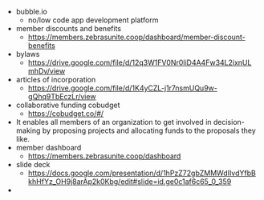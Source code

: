 - bubble.io
	- no/low code app development platform
- member discounts and benefits
	- https://members.zebrasunite.coop/dashboard/member-discount-benefits
- bylaws
	- https://drive.google.com/file/d/12q3W1FV0Nr0liD4A4Fw34L2ixnULmhDv/view
- articles of incorporation
	- https://drive.google.com/file/d/1K4yCZL-j1r7nsmUQu9w-gQhq9TbEczLr/view
- collaborative funding cobudget
	- https://cobudget.co/#/
- It enables all members of an organization to get involved in decision-making by proposing projects and allocating funds to the proposals they like.
- member dashboard
	- https://members.zebrasunite.coop/dashboard
- slide deck
	- https://docs.google.com/presentation/d/1hPzZ72gbZMMWdIIvdYfbBkhHfYz_OH9j8arAp2k0Kbg/edit#slide=id.ge0c1af6c65_0_359
- 